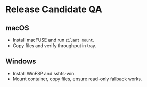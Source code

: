 # Release Candidate QA

## macOS
- Install macFUSE and run `zilant mount`.
- Copy files and verify throughput in tray.

## Windows
- Install WinFSP and sshfs-win.
- Mount container, copy files, ensure read-only fallback works.

